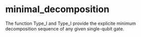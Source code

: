 # minimal_decomposition

The function Type_I and Type_I provide the explicite minimum decomposition sequence of any given single-qubit gate.  

